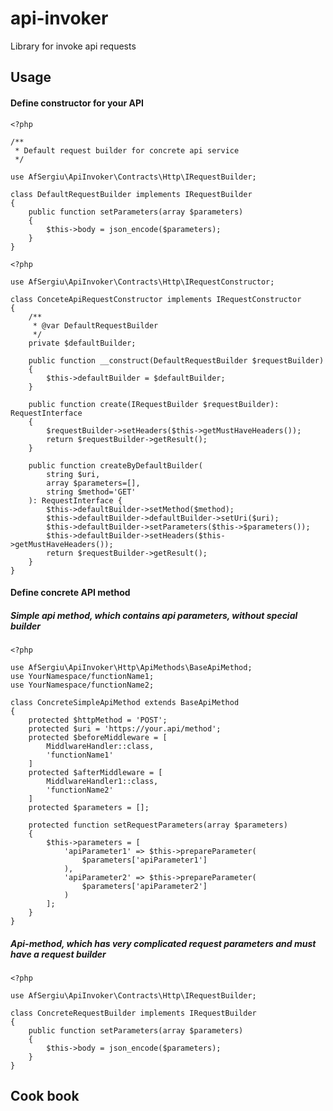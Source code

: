 # api-invoker
Library for invoke api requests

## Usage
#### Define constructor for your API


    <?php
    
    /**
     * Default request builder for concrete api service
     */
     
    use AfSergiu\ApiInvoker\Contracts\Http\IRequestBuilder;
    
    class DefaultRequestBuilder implements IRequestBuilder
    {   
        public function setParameters(array $parameters)
        {
            $this->body = json_encode($parameters);
        }
    }
    
    <?php
    
    use AfSergiu\ApiInvoker\Contracts\Http\IRequestConstructor;
    
    class ConceteApiRequestConstructor implements IRequestConstructor
    {
        /**
         * @var DefaultRequestBuilder 
         */
        private $defaultBuilder;
        
        public function __construct(DefaultRequestBuilder $requestBuilder)
        {
            $this->defaultBuilder = $defaultBuilder;
        }
        
        public function create(IRequestBuilder $requestBuilder): RequestInterface
        {
            $requestBuilder->setHeaders($this->getMustHaveHeaders());
            return $requestBuilder->getResult();
        }
        
        public function createByDefaultBuilder(
            string $uri, 
            array $parameters=[], 
            string $method='GET'
        ): RequestInterface {
            $this->defaultBuilder->setMethod($method);
            $this->defaultBuilder->defaultBuilder->setUri($uri);
            $this->defaultBuilder->setParameters($this->$parameters());
            $this->defaultBuilder->setHeaders($this->getMustHaveHeaders());
            return $requestBuilder->getResult();
        }
    }
#### Define concrete API method
##### Simple api method, which contains api parameters, without special builder
    <?php
    
    use AfSergiu\ApiInvoker\Http\ApiMethods\BaseApiMethod;
    use YourNamespace/functionName1;
    use YourNamespace/functionName2;
    
    class ConcreteSimpleApiMethod extends BaseApiMethod
    {
        protected $httpMethod = 'POST';
        protected $uri = 'https://your.api/method';
        protected $beforeMiddleware = [
            MiddlwareHandler::class,
            'functionName1'
        ]
        protected $afterMiddleware = [
            MiddlwareHandler1::class,
            'functionName2'
        ]
        protected $parameters = [];
        
        protected function setRequestParameters(array $parameters)
        {
            $this->parameters = [
                'apiParameter1' => $this->prepareParameter(
                    $parameters['apiParameter1']
                ),
                'apiParameter2' => $this->prepareParameter(
                    $parameters['apiParameter2']
                )
            ];
        }
    }
    
##### Api-method, which has very complicated request parameters and must have a request builder
    <?php
    
    use AfSergiu\ApiInvoker\Contracts\Http\IRequestBuilder;
    
    class ConcreteRequestBuilder implements IRequestBuilder
    {   
        public function setParameters(array $parameters)
        {
            $this->body = json_encode($parameters);
        }
    }
     

## Cook book

